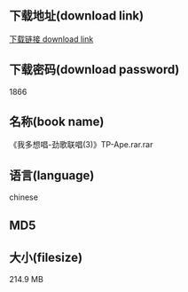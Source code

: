 ## 下载地址(download link)
[下载链接 download link](https://tutu365.netlify.app/?s=%E3%80%8A%E6%88%91%E5%A4%9A%E6%83%B3%E5%94%B1-%E5%8A%B2%E6%AD%8C%E8%81%94%E5%94%B1%283%29%E3%80%8BTP-Ape.rar)

## 下载密码(download password)
1866

## 名称(book name)
《我多想唱-劲歌联唱(3)》TP-Ape.rar.rar

## 语言(language)
chinese

## MD5


## 大小(filesize)
214.9 MB
